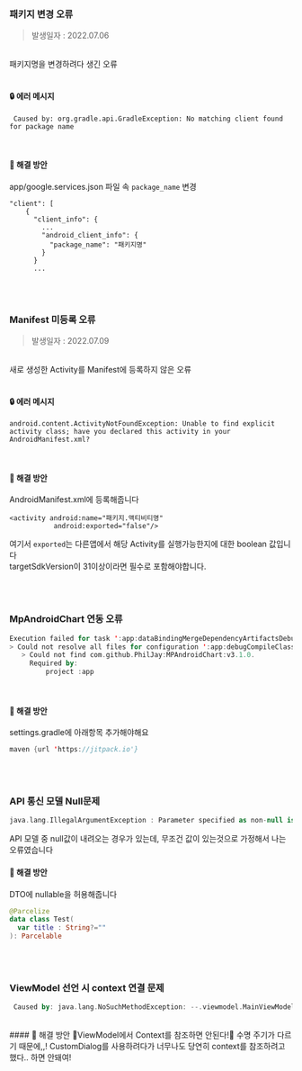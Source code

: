 ### 패키지 변경 오류
> 발생일자 : 2022.07.06

<br>
패키지명을 변경하려다 생긴 오류<br>
<br>

#### 🔒 에러 메시지
```(kotlin)
 Caused by: org.gradle.api.GradleException: No matching client found for package name
```
<br>

#### 🔑 해결 방안
app/google.services.json 파일 속 `package_name` 변경
```(kotlin)
"client": [
    {
      "client_info": {
        ...
        "android_client_info": {
          "package_name": "패키지명"
        }
      }
      ...
```
<br><br>

### Manifest 미등록 오류
> 발생일자 : 2022.07.09

<br>
새로 생성한 Activity를 Manifest에 등록하지 않은 오류
<br><br>

#### 🔒 에러 메시지
```(kotlin)
android.content.ActivityNotFoundException: Unable to find explicit activity class; have you declared this activity in your AndroidManifest.xml?
```
<br>

#### 🔑 해결 방안
AndroidManifest.xml에 등록해줍니다
```(kotlin)
<activity android:name="패키지.액티비티명"
           android:exported="false"/>
```
여기서 `exported`는 다른앱에서 해당 Activity를 실행가능한지에 대한 boolean 값입니다 <br>
targetSdkVersion이 31이상이라면 필수로 포함해야합니다.

<br><Br>

### MpAndroidChart 연동 오류
```kotlin
Execution failed for task ':app:dataBindingMergeDependencyArtifactsDebug'.
> Could not resolve all files for configuration ':app:debugCompileClasspath'.
   > Could not find com.github.PhilJay:MPAndroidChart:v3.1.0.
     Required by:
         project :app
```
<br>

#### 🔑 해결 방안
settings.gradle에 아래항목 추가해야해요
```kotlin
maven {url 'https://jitpack.io'}
```
<br><br>

### API 통신 모델 Null문제
```kotlin
java.lang.IllegalArgumentException : Parameter specified as non-null is null
```

API 모델 중 null값이 내려오는 경우가 있는데, 무조건 값이 있는것으로 가정해서 나는 오류였습니다
<br>

#### 🔑 해결 방안
DTO에 nullable을 허용해줍니다
```kotlin
@Parcelize
data class Test(
  var title : String?=""
): Parcelable
```

<br><br>

### ViewModel 선언 시 context 연결 문제
```kotlin
 Caused by: java.lang.NoSuchMethodException: --.viewmodel.MainViewModel.<init>
```

<br>
#### 🔑 해결 방안
🚫ViewModel에서 Context를 참조하면 안된다!🚫
수명 주기가 다르기 때문에,,! CustomDialog를 사용하려다가 너무나도 당연히
context를 참조하려고 했다.. 하면 안돼여!
